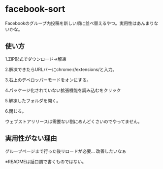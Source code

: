 # facebook-sort
Facebookのグループ内投稿を新しい順に並べ替えるやつ。実用性はあんまりないかな。

## 使い方
1.ZIP形式でダウンロード→解凍

2.解凍できたらURLバーにchrome://extensions/と入力。

3.右上のデベロッパーモードをオンにする。

4.パッケージ化されていない拡張機能を読み込むをクリック

5.解凍したフォルダを開く。

6.閉じる。

ウェブストアリリースは需要ない割にめんどくさいのでやってません。

## 実用性がない理由
グループページまで行った後リロードが必要...
改善したいなぁ


※READMEは話口調で書くものではない。